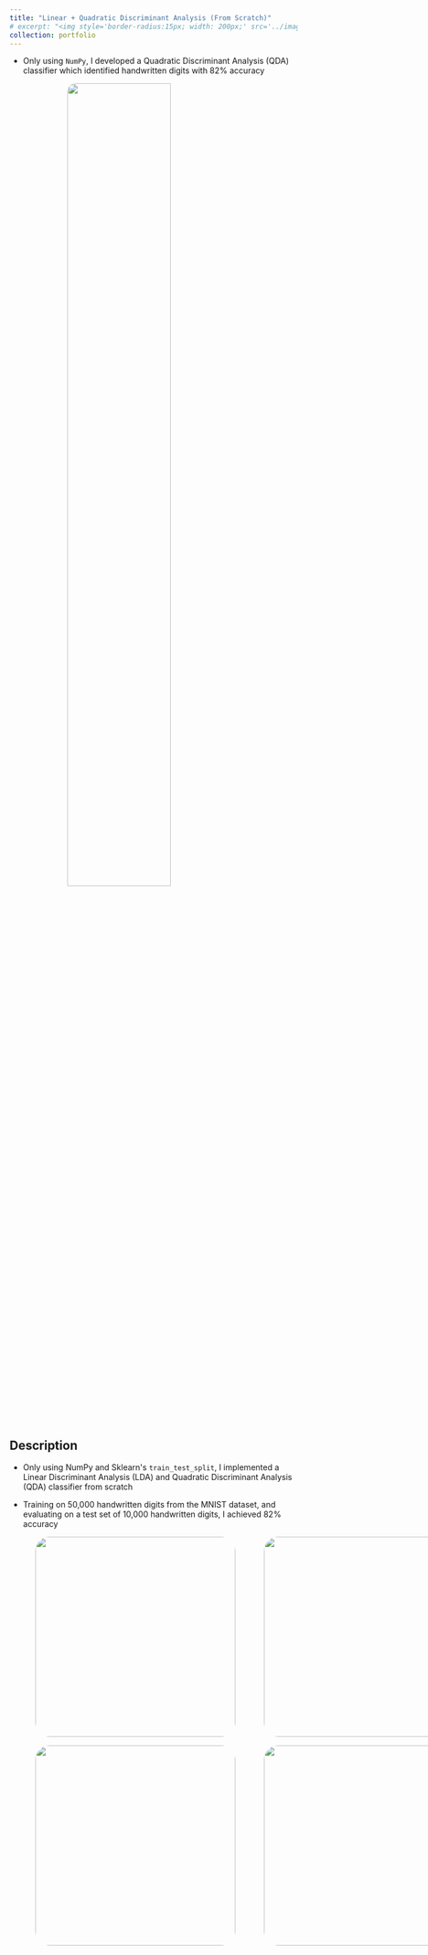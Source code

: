 ```yaml
---
title: "Linear + Quadratic Discriminant Analysis (From Scratch)"
# excerpt: "<img style='border-radius:15px; width: 200px;' src='../images/lda_qda.png'>"
collection: portfolio
---
```


* Only using `NumPy`, I developed a Quadratic Discriminant Analysis (QDA) classifier which identified handwritten digits with 82% accuracy

<style>
.center {
  display: block;
  margin-left: auto;
  margin-right: auto;
  width: 60%;
  border-radius:15px; 
}
</style>

<img class="center" src='../img/lda_qda.png'>

## Description 

* Only using NumPy and Sklearn's `train_test_split`, I implemented a Linear Discriminant Analysis (LDA) and Quadratic Discriminant Analysis (QDA) classifier from scratch

* Training on 50,000 handwritten digits from the MNIST dataset, and evaluating on a test set of 10,000 handwritten digits, I achieved 82% accuracy

<div style = "display: grid; grid-template-columns: 350px 350px; grid-column-gap: 50px; row-gap: 5px; margin-left: 45px; align-items: end;">
    <div>
        <img style = "width: 350px; border-radius: 25px; margin-bottom: 10px;" src = '../img/err_LDA.png'>
    </div>
    <div>
        <img style = "width: 350px; border-radius: 25px; margin-bottom: 10px;" src = '../img/err_QDA.png'>
    </div>
     <div>
        <img style = "width: 350px; border-radius: 25px; margin-bottom: 10px;" src = '../img/lda_digit.png'>
    </div>
    <div>
        <img style = "width: 350px; border-radius: 25px; margin-bottom: 10px;" src = '../img/qda_digit.png'>
    </div>

</div>


